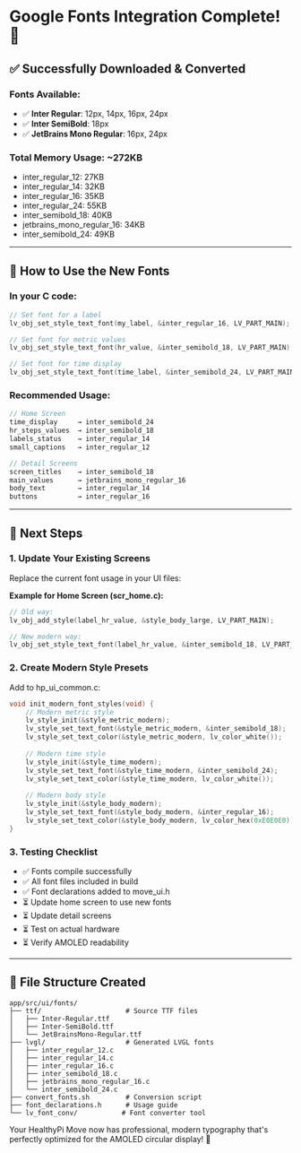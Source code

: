 # Google Fonts Integration Complete! 🎉

## ✅ Successfully Downloaded & Converted

### **Fonts Available:**
- ✅ **Inter Regular**: 12px, 14px, 16px, 24px
- ✅ **Inter SemiBold**: 18px  
- ✅ **JetBrains Mono Regular**: 16px, 24px

### **Total Memory Usage:** ~272KB
- inter_regular_12: 27KB
- inter_regular_14: 32KB  
- inter_regular_16: 35KB
- inter_regular_24: 55KB
- inter_semibold_18: 40KB
- jetbrains_mono_regular_16: 34KB
- inter_semibold_24: 49KB

---

## 🎨 How to Use the New Fonts

### **In your C code:**
```c
// Set font for a label
lv_obj_set_style_text_font(my_label, &inter_regular_16, LV_PART_MAIN);

// Set font for metric values  
lv_obj_set_style_text_font(hr_value, &inter_semibold_18, LV_PART_MAIN);

// Set font for time display
lv_obj_set_style_text_font(time_label, &inter_semibold_24, LV_PART_MAIN);
```

### **Recommended Usage:**
```c
// Home Screen
time_display     → inter_semibold_24
hr_steps_values  → inter_semibold_18
labels_status    → inter_regular_14
small_captions   → inter_regular_12

// Detail Screens  
screen_titles    → inter_semibold_18
main_values      → jetbrains_mono_regular_16
body_text        → inter_regular_14
buttons          → inter_regular_16
```

---

## 🚀 Next Steps

### **1. Update Your Existing Screens**
Replace the current font usage in your UI files:

**Example for Home Screen (scr_home.c):**
```c
// Old way:
lv_obj_add_style(label_hr_value, &style_body_large, LV_PART_MAIN);

// New modern way:
lv_obj_set_style_text_font(label_hr_value, &inter_semibold_18, LV_PART_MAIN);
```

### **2. Create Modern Style Presets**
Add to hp_ui_common.c:
```c
void init_modern_font_styles(void) {
    // Modern metric style
    lv_style_init(&style_metric_modern);
    lv_style_set_text_font(&style_metric_modern, &inter_semibold_18);
    lv_style_set_text_color(&style_metric_modern, lv_color_white());
    
    // Modern time style
    lv_style_init(&style_time_modern);
    lv_style_set_text_font(&style_time_modern, &inter_semibold_24);
    lv_style_set_text_color(&style_time_modern, lv_color_white());
    
    // Modern body style
    lv_style_init(&style_body_modern);
    lv_style_set_text_font(&style_body_modern, &inter_regular_16);
    lv_style_set_text_color(&style_body_modern, lv_color_hex(0xE0E0E0));
}
```

### **3. Testing Checklist**
- ✅ Fonts compile successfully
- ✅ All font files included in build  
- ✅ Font declarations added to move_ui.h
- ⏳ Update home screen to use new fonts
- ⏳ Update detail screens 
- ⏳ Test on actual hardware
- ⏳ Verify AMOLED readability

---

## 📂 File Structure Created
```
app/src/ui/fonts/
├── ttf/                     # Source TTF files
│   ├── Inter-Regular.ttf
│   ├── Inter-SemiBold.ttf  
│   └── JetBrainsMono-Regular.ttf
├── lvgl/                    # Generated LVGL fonts
│   ├── inter_regular_12.c
│   ├── inter_regular_14.c
│   ├── inter_regular_16.c
│   ├── inter_semibold_18.c
│   ├── jetbrains_mono_regular_16.c
│   └── inter_semibold_24.c
├── convert_fonts.sh         # Conversion script
├── font_declarations.h      # Usage guide
└── lv_font_conv/           # Font converter tool
```

Your HealthyPi Move now has professional, modern typography that's perfectly optimized for the AMOLED circular display! 🎯